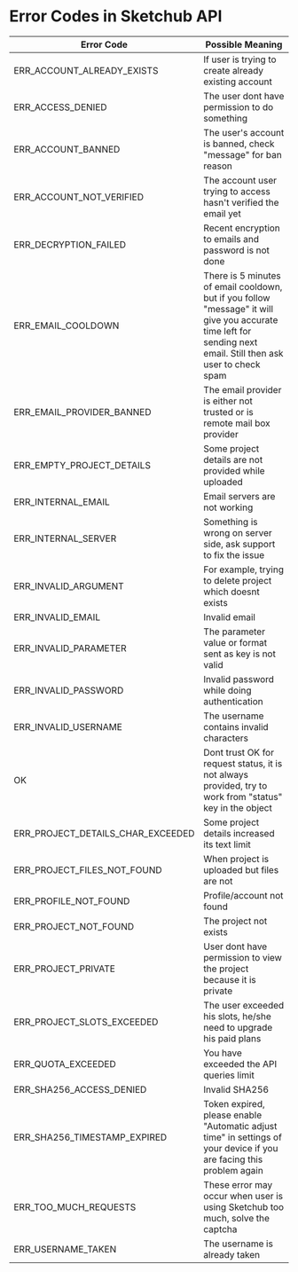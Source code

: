 # Error Codes in Sketchub API

Error Code | Possible Meaning
-----------|-----------------
ERR_ACCOUNT_ALREADY_EXISTS | If user is trying to create already existing account
ERR_ACCESS_DENIED | The user dont have permission to do something
ERR_ACCOUNT_BANNED | The user's account is banned, check "message" for ban reason
ERR_ACCOUNT_NOT_VERIFIED | The account user trying to access hasn't verified the email yet
ERR_DECRYPTION_FAILED | Recent encryption to emails and password is not done
ERR_EMAIL_COOLDOWN | There is 5 minutes of email cooldown, but if you follow "message" it will give you accurate time left for sending next email. Still then ask user to check spam
ERR_EMAIL_PROVIDER_BANNED | The email provider is either not trusted or is remote mail box provider
ERR_EMPTY_PROJECT_DETAILS | Some project details are not provided while uploaded
ERR_INTERNAL_EMAIL | Email servers are not working
ERR_INTERNAL_SERVER | Something is wrong on server side, ask support to fix the issue
ERR_INVALID_ARGUMENT | For example, trying to delete project which doesnt exists
ERR_INVALID_EMAIL | Invalid email
ERR_INVALID_PARAMETER | The parameter value or format sent as key is not valid
ERR_INVALID_PASSWORD | Invalid password while doing authentication
ERR_INVALID_USERNAME | The username contains invalid characters
OK | Dont trust OK for request status, it is not always provided, try to work from "status" key in the object
ERR_PROJECT_DETAILS_CHAR_EXCEEDED | Some project details increased its text limit
ERR_PROJECT_FILES_NOT_FOUND | When project is uploaded but files are not
ERR_PROFILE_NOT_FOUND | Profile/account not found
ERR_PROJECT_NOT_FOUND | The project not exists
ERR_PROJECT_PRIVATE | User dont have permission to view the project because it is private
ERR_PROJECT_SLOTS_EXCEEDED | The user exceeded his slots, he/she need to upgrade his paid plans
ERR_QUOTA_EXCEEDED | You have exceeded the API queries limit
ERR_SHA256_ACCESS_DENIED | Invalid SHA256
ERR_SHA256_TIMESTAMP_EXPIRED | Token expired, please enable "Automatic adjust time" in settings of your device if you are facing this problem again
ERR_TOO_MUCH_REQUESTS | These error may occur when user is using Sketchub too much, solve the captcha
ERR_USERNAME_TAKEN | The username is already taken
